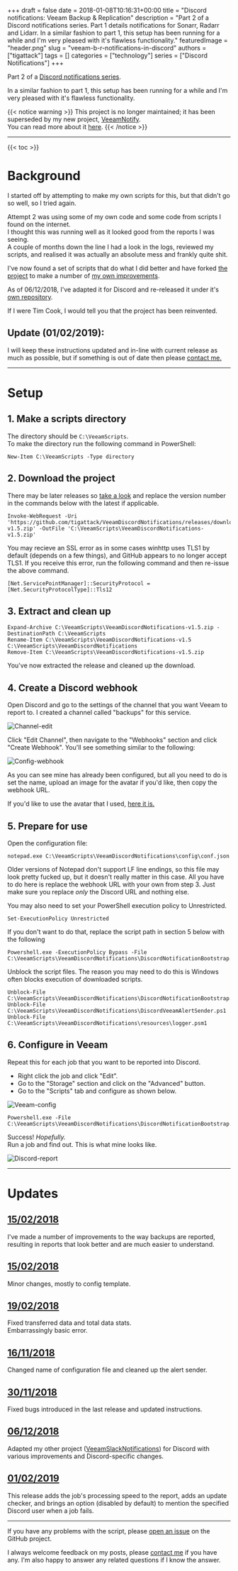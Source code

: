 +++
draft = false
date = 2018-01-08T10:16:31+00:00
title = "Discord notifications: Veeam Backup & Replication"
description = "Part 2 of a Discord notifications series.  Part 1 details notifications for Sonarr, Radarr and Lidarr.  In a similar fashion to part 1, this setup has been running for a while and I'm very pleased with it's flawless functionality."
featuredImage = "header.png"
slug = "veeam-b-r-notifications-in-discord"
authors = ["tigattack"]
tags = []
categories = ["technology"]
series = ["Discord Notifications"]
+++

Part 2 of a [Discord notifications series](#see-also-in-discord-notifications).

In a similar fashion to part 1, this setup has been running for a while and I'm very pleased with it's flawless functionality.

{{< notice warning >}}
This project is no longer maintained; it has been superseded by my new project, [VeeamNotify](https://github.com/titgattack/VeeamNotify).  
You can read more about it [here](../veeamnotify).
{{< /notice >}}

---

{{< toc >}}

# Background

I started off by attempting to make my own scripts for this, but that didn't go so well, so I tried again.

Attempt 2 was using some of my own code and some code from scripts I found on the internet.  
I thought this was running well as it looked good from the reports I was seeing.   
A couple of months down the line I had a look in the logs, reviewed my scripts, and realised it was actually an absolute mess and frankly quite shit.

I've now found a set of scripts that do what I did better and have forked [the project](https://github.com/TheSageColleges/VeeamSlackNotifications) to make a number of [my own improvements](https://github.com/tigattack/VeeamSlackNotifications).

As of 06/12/2018, I've adapted it for Discord and re-released it under it's [own repository](https://github.com/tigattack/VeeamDiscordNotifications).

If I were Tim Cook, I would tell you that the project has been reinvented.

## Update (01/02/2019):

I will keep these instructions updated and in-line with current release as much as possible, but if something is out of date then please [contact me.](https://blog.tiga.tech/about-contact/)

---

# Setup

## 1. Make a scripts directory

The directory should be `C:\VeeamScripts`.  
To make the directory run the following command in PowerShell:

<pre class="language-powershell">
<code>New-Item C:\VeeamScripts -Type directory
</code></pre>

## 2. Download the project

There may be later releases so [take a look](https://github.com/tigattack/VeeamDiscordNotifications/releases)
and replace the version number in the commands below with the latest if applicable.

<pre class="language-powershell">
<code>Invoke-WebRequest -Uri 'https://github.com/tigattack/VeeamDiscordNotifications/releases/download/v1.5/VeeamDiscordNotifications-v1.5.zip' -OutFile 'C:\VeeamScripts\VeeamDiscordNotifications-v1.5.zip'
</code></pre>

You may recieve an SSL error as in some cases winhttp uses TLS1 by default (depends on a few things), and GitHub appears to no longer accept TLS1. If you receive this error, run the following command and then re-issue the above command.

<pre class="language-powershell">
<code>[Net.ServicePointManager]::SecurityProtocol = [Net.SecurityProtocolType]::Tls12
</code></pre>

## 3. Extract and clean up

<pre class="language-powershell">
<code>Expand-Archive C:\VeeamScripts\VeeamDiscordNotifications-v1.5.zip -DestinationPath C:\VeeamScripts
Rename-Item C:\VeeamScripts\VeeamDiscordNotifications-v1.5 C:\VeeamScripts\VeeamDiscordNotifications
Remove-Item C:\VeeamScripts\VeeamDiscordNotifications-v1.5.zip
</code></pre>

You've now extracted the release and cleaned up the download.

## 4. Create a Discord webhook

Open Discord and go to the settings of the channel that you want Veeam to report to. I created a channel called "backups" for this service.

<img src="0c41a84cb8e5d493.png" loading="lazy" alt="Channel-edit" />

Click "Edit Channel", then navigate to the "Webhooks" section and click "Create Webhook". You'll see something similar to the following:

<img src="5c4a70e84dec96d1.png" loading="lazy" alt="Config-webhook" />

As you can see mine has already been configured, but all you need to do is set the name, upload an image for the avatar if you'd like, then copy the webhook URL.

If you'd like to use the avatar that I used, [here it is.](https://raw.githubusercontent.com/tigattack/VeeamDiscordNotifications/master/asset/thumb01.png)

## 5. Prepare for use

Open the configuration file:

<pre class="language-powershell">
<code>notepad.exe C:\VeeamScripts\VeeamDiscordNotifications\config\conf.json
</code></pre>

Older versions of Notepad don't support LF line endings, so this file may look pretty fucked up, but it doesn't really matter in this case. All you have to do here is replace the webhook URL with your own from step 3. Just make sure you replace *only* the Discord URL and nothing else.

You may also need to set your PowerShell execution policy to Unrestricted.

<pre class="language-powershell">
<code>Set-ExecutionPolicy Unrestricted
</code></pre>

If you don't want to do that, replace the script path in section 5 below with the following

<pre class="language-powershell">
<code>Powershell.exe -ExecutionPolicy Bypass -File C:\VeeamScripts\VeeamDiscordNotifications\DiscordNotificationBootstrap.ps1
</code></pre>

Unblock the script files. The reason you may need to do this is Windows often blocks execution of downloaded scripts.

<pre class="language-powershell">
<code>Unblock-File C:\VeeamScripts\VeeamDiscordNotifications\DiscordNotificationBootstrap.ps1
Unblock-File C:\VeeamScripts\VeeamDiscordNotifications\DiscordVeeamAlertSender.ps1
Unblock-File C:\VeeamScripts\VeeamDiscordNotifications\resources\logger.psm1
</code></pre>

## 6. Configure in Veeam

Repeat this for each job that you want to be reported into Discord.

* Right click the job and click "Edit".
* Go to the "Storage" section and click on the "Advanced" button.
* Go to the "Scripts" tab and configure as shown below.
<img src="946fff5199115636.png" loading="lazy" alt="Veeam-config" />

<pre class="language-powershell">
<code>Powershell.exe -File C:\VeeamScripts\VeeamDiscordNotifications\DiscordNotificationBootstrap.ps1
</code></pre>

Success! *Hopefully.*  
Run a job and find out. This is what mine looks like.

<img src="be80deaa6d9a0c13.png" loading="lazy" alt="Discord-report" />

---

# Updates

## [15/02/2018](https://github.com/tigattack/VeeamSlackNotifications/releases/tag/v2.0)

I've made a number of improvements to the way backups are reported, resulting in reports that look better and are much easier to understand.

## [15/02/2018](https://github.com/tigattack/VeeamSlackNotifications/releases/tag/v2.1)

Minor changes, mostly to config template.

## [19/02/2018](https://github.com/tigattack/VeeamSlackNotifications/releases/tag/v2.2)

Fixed transferred data and total data stats.  
Embarrassingly basic error.

## [16/11/2018](https://github.com/tigattack/VeeamSlackNotifications/releases/tag/v2.3)

Changed name of configuration file and cleaned up the alert sender.

## [30/11/2018](https://github.com/tigattack/VeeamSlackNotifications/releases/tag/v2.4)

Fixed bugs introduced in the last release and updated instructions.

## [06/12/2018](https://github.com/tigattack/VeeamDiscordNotifications/releases/tag/v1.0)

Adapted my other project
([VeeamSlackNotifications](https://github.com/tigattack/VeeamSlackNotifications))
for Discord with various improvements and Discord-specific changes.

## [01/02/2019](https://github.com/tigattack/VeeamDiscordNotifications/releases/tag/v1.5)

This release adds the job's processing speed to the report, adds an update checker, and brings an option (disabled by default) to mention the specified Discord user when a job fails.

---

If you have any problems with the script, please [open an issue](https://github.com/tigattack/VeeamDiscordNotifications/issues/new?assignees=&labels=bug&template=bug_report.md&title=%5BBUG%5D+)
on the GitHub project.

I always welcome feedback on my posts, please [contact me](https://blog.tiga.tech/about-contact) if you have any. I'm also happy to answer any related questions if I know the answer.
